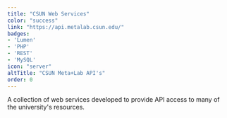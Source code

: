 ```yaml
---
title: "CSUN Web Services"
color: "success"
link: "https://api.metalab.csun.edu/"
badges: 
- 'Lumen'
- 'PHP' 
- 'REST' 
- 'MySQL'
icon: "server"
altTitle: "CSUN Meta+Lab API's"
order: 0
---
```

A collection of web services developed to provide API access to many of the university's resources.